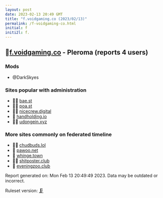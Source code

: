 ```yaml
---
layout: post
date: 2023-02-13 20:49 GMT
title: "f.voidgaming.co (2023/02/13)"
permalink: /f-voidgaming-co.html
initial: f
initi2l: f.
---
```


## 🦝[f.voidgaming.co](https://f.voidgaming.co) - Pleroma (reports 4 users)

### Mods
 * @DarkSkyes

### Sites popular with administration

* 🦝🧸 [bae.st](/bae-st.html)
* 🦝🧸 [poa.st](/poa-st.html)
* 🦝🧸 [nicecrew.digital](/nicecrew-digital.html)
* 🦝 [handholding.io](/handholding-io.html)
* 🦝🧸 [udongein.xyz](/udongein-xyz.html)

### More sites commonly on federated timeline

* 🦝🧸 [chudbuds.lol](/chudbuds-lol.html)
* 🧸 [pawoo.net](/pawoo-net.html)
* 🦝 [whinge.town](/whinge-town.html)
* 🦝🧸 [shitposter.club](/shitposter-club.html)
* 🦝 [eveningzoo.club](/eveningzoo-club.html)

Report generated on: Mon Feb 13 20:49:49 2023. Data may be outdated or incorrect.

Ruleset version: [🗜](/version-clamp)
